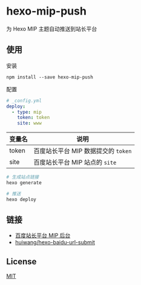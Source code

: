 # hexo-mip-push

为 Hexo MIP 主题自动推送到站长平台

## 使用

安装

```
npm install --save hexo-mip-push
```

配置

``` yaml
# _config.yml
deploy:
  - type: mip
    token: token
    site: www
```

变量名 | 说明
--- | ---
token | 百度站长平台 MIP 数据提交的 `token`
site | 百度站长平台 MIP 站点的 `site`

```bash
# 生成站点链接
hexo generate

# 推送
hexo deploy
```

## 链接

- [百度站长平台 MIP 后台](http://zhanzhang.baidu.com/mip/index)
- [huiwang/hexo-baidu-url-submit](http://hui-wang.info/2016/10/23/Hexo插件之百度主动提交链接/)

## License

[MIT](./LICENSE)
